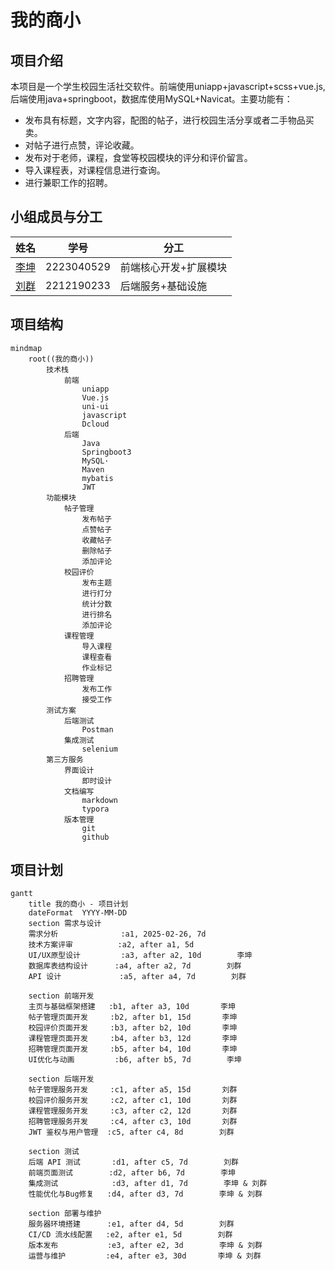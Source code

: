 # 我的商小

## 项目介绍

本项目是一个学生校园生活社交软件。前端使用uniapp+javascript+scss+vue.js,后端使用java+springboot，数据库使用MySQL+Navicat。主要功能有：

- 发布具有标题，文字内容，配图的帖子，进行校园生活分享或者二手物品买卖。
- 对帖子进行点赞，评论收藏。
- 发布对于老师，课程，食堂等校园模块的评分和评价留言。
- 导入课程表，对课程信息进行查询。
- 进行兼职工作的招聘。

## 小组成员与分工

| 姓名                                | 学号         | 分工                     |
| ----------------------------------- | ------------ | ------------------------ |
| [李坤](https://github.com/applekkkk) | 2223040529 | 前端核心开发+扩展模块    |
| [刘群](https://github.com/liuqun579367)     | 2212190233 | 后端服务+基础设施        |

## 项目结构

```mermaid
mindmap
	root((我的商小))
		技术栈
			前端
				uniapp
				Vue.js
				uni-ui
				javascript
				Dcloud
			后端
				Java
				Springboot3
				MySQL·
				Maven
				mybatis
				JWT
		功能模块
			帖子管理
				发布帖子
				点赞帖子
				收藏帖子
				删除帖子
				添加评论
			校园评价
				发布主题
				进行打分
				统计分数
				进行排名
				添加评论
			课程管理
				导入课程
				课程查看
				作业标记
			招聘管理
				发布工作
				接受工作
		测试方案
			后端测试
				Postman
			集成测试
				selenium
		第三方服务
			界面设计
				即时设计
			文档编写
				markdown
				typora
			版本管理
				git
				github
```

## 项目计划

```mermaid
gantt
    title 我的商小 - 项目计划
    dateFormat  YYYY-MM-DD
    section 需求与设计
    需求分析              :a1, 2025-02-26, 7d
    技术方案评审          :a2, after a1, 5d
    UI/UX原型设计         :a3, after a2, 10d        李坤
    数据库表结构设计      :a4, after a2, 7d        刘群
    API 设计             :a5, after a4, 7d        刘群

    section 前端开发
    主页与基础框架搭建   :b1, after a3, 10d       李坤
    帖子管理页面开发     :b2, after b1, 15d       李坤
    校园评价页面开发     :b3, after b2, 10d       李坤
    课程管理页面开发     :b4, after b3, 12d       李坤
    招聘管理页面开发     :b5, after b4, 10d       李坤
    UI优化与动画         :b6, after b5, 7d        李坤

    section 后端开发
    帖子管理服务开发     :c1, after a5, 15d       刘群
    校园评价服务开发     :c2, after c1, 10d       刘群
    课程管理服务开发     :c3, after c2, 12d       刘群
    招聘管理服务开发     :c4, after c3, 10d       刘群
    JWT 鉴权与用户管理  :c5, after c4, 8d        刘群

    section 测试
    后端 API 测试       :d1, after c5, 7d        刘群
    前端页面测试        :d2, after b6, 7d        李坤
    集成测试            :d3, after d1, 7d        李坤 & 刘群
    性能优化与Bug修复   :d4, after d3, 7d        李坤 & 刘群

    section 部署与维护
    服务器环境搭建      :e1, after d4, 5d        刘群
    CI/CD 流水线配置   :e2, after e1, 5d        刘群
    版本发布           :e3, after e2, 3d        李坤 & 刘群
    运营与维护         :e4, after e3, 30d       李坤 & 刘群

```
